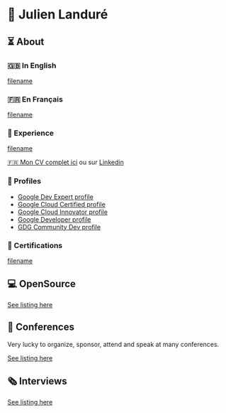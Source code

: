 # 🚀 Julien Landuré

## ⏳ About

### 🇬🇧 In English

[filename](bio/bio-en.md ':include')

### 🇫🇷 En Français 

[filename](bio/bio-fr.md ':include')

### 📝 Experience

[filename](bio/README.md ':include')

[🇫🇷 Mon CV complet ici](./cv/) ou sur [Linkedin](https://www.linkedin.com/in/jlandure/)

### 📝 Profiles

- [Google Dev Expert profile](https://developers.google.com/community/experts/directory/profile/profile-julien-landure)
- [Google Cloud Certified profile](https://googlecloudcertified.credential.net/profile/23cbb12250b56e515cdb93d9094fe1ef49f58a66)
- [Google Cloud Innovator profile](https://cloud.google.com/innovators/innovator?profileId=100299809483477367723)
- [Google Developer profile](https://developers.google.com/profile/u/100299809483477367723)
- [GDG Community Dev profile](https://gdg.community.dev/u/mcek2k/)


### 🏅 Certifications

[filename](certifications/README.md ':include')

## 💻 OpenSource

[See listing here](./opensource/README.md ':include')

## 📣 Conferences

Very lucky to organize, sponsor, attend and speak at many conferences.

[See listing here](./conference/)

## 🗞️ Interviews

[See listing here](./external/README.md ':include')
